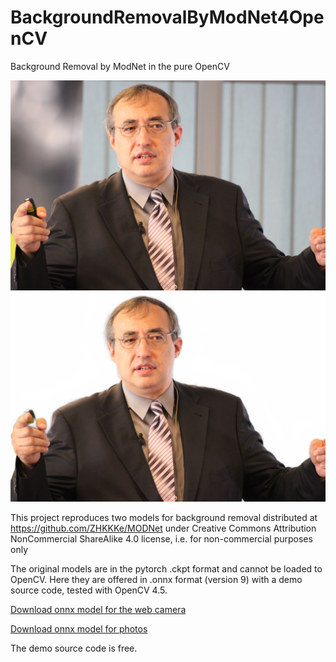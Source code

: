 # BackgroundRemovalByModNet4OpenCV
Background Removal by ModNet in the pure OpenCV

![bgremoval-1](input.jpg "input image") ![bgremoval-2](output.jpg "output image")

This project reproduces two models for background removal distributed 
at https://github.com/ZHKKKe/MODNet under 
Creative Commons Attribution NonCommercial ShareAlike 4.0 license, 
i.e. for non-commercial purposes only

The original models are in the pytorch .ckpt format and cannot be loaded to OpenCV.
Here they are offered in .onnx format (version 9) with a demo source code, tested with OpenCV 4.5.

<a href="http://www.agentspace.org/download/modnet_webcam_portrait_matting_opset9.onnx" download>Download onnx model for the web camera</a>

<a href="http://www.agentspace.org/download/modnet_photographic_portrait_matting_opset9.onnx" download>Download onnx model for photos</a>

The demo source code is free.
